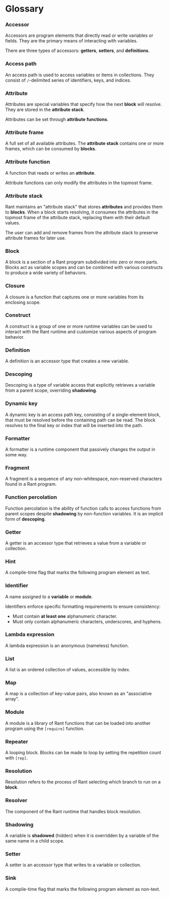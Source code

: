 # Glossary

### Accessor

Accessors are program elements that directly read or write variables or fields. 
They are the primary means of interacting with variables.

There are three types of accessors: **getters**, **setters**, and **definitions**.

### Access path

An access path is used to access variables or items in collections. They consist of `/`-delimited series of identifiers, keys, and indices. 

### Attribute

Attributes are special variables that specify how the next **block** will resolve. 
They are stored in the **attribute stack**.

Attributes can be set through **attribute functions**.

### Attribute frame

A full set of all available attributes. The **attribute stack** contains one or more frames, which can be consumed by **blocks**.

### Attribute function

A function that reads or writes an **attribute**.

Attribute functions can only modify the attributes in the topmost frame.

### Attribute stack

Rant maintains an "attribute stack" that stores **attributes** and provides them to **blocks**.
When a block starts resolving, it consumes the attributes in the topmost frame of the attribute stack, replacing them with their default values.

The user can add and remove frames from the attribute stack to preserve attribute frames for later use.

### Block

A block is a section of a Rant program subdivided into zero or more parts.
Blocks act as variable scopes and can be combined with various constructs to produce a wide variety of behaviors.

### Closure

A closure is a function that captures one or more variables from its enclosing scope.

### Construct

A construct is a group of one or more runtime variables can be used to interact with the Rant runtime 
and customize various aspects of program behavior.

### Definition

A definition is an accessor type that creates a new variable.

### Descoping

Descoping is a type of variable access that explicitly retrieves a variable from a parent scope, overriding **shadowing**.

### Dynamic key

A dynamic key is an access path key, consisting of a single-element block, that must be resolved before the containing path can be read. 
The block resolves to the final key or index that will be inserted into the path.

### Formatter

A formatter is a runtime component that passively changes the output in some way.

### Fragment

A fragment is a sequence of any non-whitespace, non-reserved characters found in a Rant program.

### Function percolation

Function percolation is the ability of function calls to access functions from parent scopes despite **shadowing** by non-function variables.
It is an implicit form of **descoping**.

### Getter

A getter is an accessor type that retrieves a value from a variable or collection.

### Hint

A compile-time flag that marks the following program element as text.

### Identifier

A name assigned to a **variable** or **module**.

Identifiers enforce specific formatting requirements to ensure consistency:

* Must contain **at least one** alphanumeric character.
* Must only contain alphanumeric characters, underscores, and hyphens.

### Lambda expression

A lambda expression is an anonymous (nameless) function.

### List

A list is an ordered collection of values, accessible by index.

### Map

A map is a collection of key-value pairs, also known as an "associative array".

### Module

A module is a library of Rant functions that can be loaded into another program using the `[require]` function.

### Repeater

A looping block. Blocks can be made to loop by setting the repetition count with `[rep]`.

### Resolution

Resolution refers to the process of Rant selecting which branch to run on a **block**.

### Resolver

The component of the Rant runtime that handles block resolution.

### Shadowing

A variable is **shadowed** (hidden) when it is overridden by a variable of the same name in a child scope.

### Setter

A setter is an accessor type that writes to a variable or collection.

### Sink

A compile-time flag that marks the following program element as non-text.